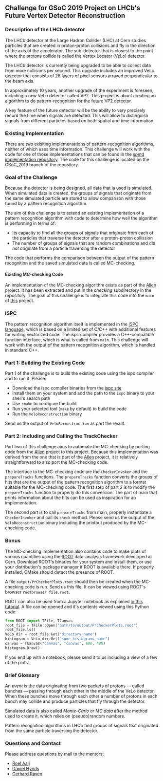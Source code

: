 ## Challenge for GSoC 2019 Project on LHCb's Future Vertex Detector Reconstruction

### Description of the LHCb detector

[lhcb_det]: LHCb.png

The LHCb detector at the Large Hadron Collider (LHC) at Cern studies
particles that are created in proton-proton collisions and fly in the
direction of the axis of the accelerator. The sub-detector that is
closest to the point where the protons collide is called the Vertex
Locator (VeLo) detector.

The LHCb detector is currently being upgraded to be able to collect
data from more collisions per second. This upgrade includes an
improved VeLo detector that consists of 26 layers of pixel sensors
arrayed perpendicular to the beam axis.

In approximately 10 years, another upgrade of the experiment is
foreseen, including a new VeLo detector called VP2. This project is
about creating an algorithm to do pattern-recognition for the future
VP2 detector.

A key feature of the future detector will be the ability to very
precisely record the time when signals are detected. This will allow
to distinguish signals from different particles based on both spatial
and time information.

### Existing Implementation

There are two exisiting implementations of pattern-recognition
algorithms, neither of which uses time information. This challenge
will work with the code for one of those implementations that can be
found in the [spmd implementation repository][spmd_repo]. The code for
this challenge is located on the GSoC_2019 branch of the repository.

### Goal of the Challenge

Because the detector is being designed, all data that is used is
simulated. When simulated data is created, the groups of signals that
originate from the same simulated particle are stored to allow
comparison with those found by a pattern recognition algorithm.

The aim of this challenge is to extend an existing implementation of a
pattern recognition algorithm with code to determine how well the
algorithm is performing in terms of:
- Its capacity to find all the groups of signals that originate from
  each of the particles that traverse the detector after a
  proton-proton collission
- The number of groups of signals that are random combinations and
  did *not* originate from a particle traversing the detector

The code that performs the comparison between the output of the
pattern recognition and the saved simulated data is called
MC-checking.

#### Existing MC-checking Code

An implementation of the MC-checking algorithm exists as part of the
[Allen][allen_repo] project. It has been extracted and put in the
*checking* subdirectory in the repository. The goal of this challenge
is to integrate this code into the `main` of [this][spmd_repo]
project.

### ISPC

The pattern recognition algorithm itself is implemented in the
[ISPC language][ispc], which is based on a limited set of C/C++ with
additional features for writing vectorized code. The ispc compiler
provides a C++-compatible function interface, which is what is called
from `main`. This challenge will work with the output of the pattern
recognition algorithm, which is handled in standard C++.

### Part 1: Building the Existing Code

Part 1 of the challenge is to build the existing code using the ispc
compiler and to run it. Please:
- Download the ispc compiler binaries from the [ispc site][ispc]
- Install them on your system and add the path to the `ispc` binary to
  your shell's search path
- Use `cmake` to configure the build
- Run your selected tool (`make` by default) to build the code
- Run the `VeloReconstruction` binary

Send us the output of `VeloReconstruction` as part the result.

### Part 2: Including  and Calling the TrackChecker

Part two of this challenge aims to automate the MC-checking by porting
code from the [Allen][allen_repo] project to this project. Because
this implementation was derived from the one that is part of the
[Allen][allen_repo] project, it is relatively straightforward to also
port the MC-checking code.

The interface to the MC-checking code are the `CheckerInvoker` and the
`prepareTracks` functions.  The `prepareTracks` function converts the
groups of hits that are the output of the pattern recognition
algorithm to a format suitable for the MC-checking code. The first
step of part 2 is to modify the `prepareTracks` function to properly
do this conversion. The part of main that prints information about the
hits can be used as inspiration for an implementation.

The second part is to call `prepareTracks` from main, properly
instantiate a `CheckerInvoker` and call its `check` method. Please
send us the output of the `VeloReconstruction` binary including the
printout produced by the MC-checking code.

### Bonus

The MC-checking implementation also contains code to make plots of
various quantities using the [ROOT][] data-analysis framework
developed at Cern. Download ROOT's binaries for your system and
install them, or use your distribution's package manager if ROOT is
available there. If properly installed, CMake should detect the
presence of ROOT.

A file `output/PrCheckerPlots.root` should then be created when the
MC-checking code is run. Send us this file. It can be viewed using
ROOT's browser `rootbrowser file.root`.

ROOT can also be used from a Jupyter notebook
as explained [in this tutorial](https://root.cern.ch/notebooks/HowTos/HowTo_ROOT-Notebooks.html).
A file can be opened and it's contents viewed using this Python code:
```python
from ROOT import TFile, TCanvas
root_file = TFile::Open("path/to/output/PrCheckerPlots.root")
root_file.ls()
VeLo_dir = root_file.Get("directory_name")
histogram = VeLo_dir.Get("some_histograms_name")
canvas = TCanvas("canvas", "canvas", 600, 400)
histogram.Draw()
```
If you end up with a notebook, please send it to us including a view
of a few of the plots.

### Brief Glossary

An *event* is the data originating from two packets of protons —
called bunches — passing through each other in the middle of the VeLo
detector. When these bunches move through each other a number of
protons in each bunch may collide and produce particles that fly
through the detector.

Simulated data is also called *Monte-Carlo or MC data* after the method
used to create it, which relies on (pseudo)random numbers.

Pattern recognition algorithms in LHCb find groups of signals that
originated from the same particle traversing the detector.

### Questions and Contact

Please address questions by mail to the mentors:

- [Roel Aaij](mailto:roel.aaij@nikhef.nl)
- [Daniel Hynds](mailto:d.hynds@nikhef.nl)
- [Gerhard Raven](mailto:graven@nikhef.nl)

[spmd_repo]: https://gitlab.cern.ch/raaij/spmd_test
[allen_repo]: https://gitlab.cern.ch/lhcb-parallelization/Allen
[ispc]: https://ispc.github.io
[ROOT]: https://root.cern.ch
